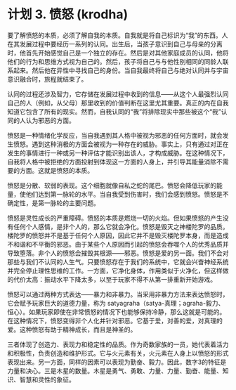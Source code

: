 # 计划 3. 愤怒 (krodha)

要了解愤怒的本质，必须了解自我的本质。自我就是将自己标识为“我”的东西。人在其发展过程中要经历一系列的认同。出生后，当孩子意识到自己与母亲的分离时，他首先开始感觉自己是一个独立的存在。然后是对其他家庭成员的认同，他将他们的行为和思维方式视为自己的。然后，孩子将自己与与他性别相同的同龄人联系起来。然后他在异性中寻找自己的身份。当自我最终将自己与绝对认同并与宇宙意识融合时，旅程就结束了。

认同的过程还涉及智力，它存储在发展过程中收到的信息——从这个人最强烈认同自己的人（例如，从父母）那里收到的价值判断在这里尤其重要。真正的内在自我知道它包含了所有的现实。然而，自我认同的“我”将排除现实中那些被这个“我”认同的人认为邪恶的方面。

愤怒是一种情绪化学反应，当自我遇到其人格中被视为邪恶的任何方面时，就会发生愤怒。遇到这种消极的方面会被视为一种存在的威胁。事实上，只有通过对正在发生的事情进行一种或另一种评估才能识别出该人，才构成威胁。在这种情况下，自我将人格中被拒绝的方面投射到体现这一方面的人身上，并引导其能量消除不需要的方面。这就是愤怒的本质。

愤怒是分散、软弱的表现。这个细胞就像自私之蛇的尾巴。愤怒会降低玩家的能量，使他们达到第一脉轮的水平。当自我受到伤害时，我们会感到愤怒。愤怒是不确定性，是第一脉轮的主要问题。

愤怒是灵性成长的严重障碍。愤怒的本质是燃烧一切的火焰。但如果愤怒的产生没有任何个人感情，是非个人的，那么它就会净化。愤怒是毁灭之神楼陀罗的品质。楼陀罗的愤怒并不是基于任何个人原因，因此它并不是毁灭楼陀罗本身，而是造成不和谐和不平衡的邪恶。由于某些个人原因而引起的愤怒会吞噬个人的优秀品质并导致堕落。非个人的愤怒会摧毁其根源——邪恶。愤怒是爱的另一面。我们不会对那些与我们不认同的人生气。只要愤怒存在于我们的系统中，它就会兴奋神经系统并完全停止理性思维的工作。一方面，它净化身体，作用类似于火净化，但这样做的代价太高：振动水平下降太多，以至于玩家不得不从第一排重新开始游戏。

愤怒可以通过两种方式表达——暴力和非暴力。当采用非暴力方法来表达愤怒时，它会赋予玩家巨大的道德力量，称为 satyagraha（satya-真理；agraha-毅力、恒心）。如果玩家即使在非常愤怒的情况下也能够保持冷静，那么这就是可能的。在这种情况下，愤怒变得非个人化并针对邪恶。它基于爱，对善的爱，对真理的爱。这种愤怒有助于精神成长，而且是神圣的。

三者体现了创造力、表现力和稳定性的品质。作为奇数家族的一员，她代表着活力和积极性，负责创造和维护形式。它与火元素有关，火元素在人身上以愤怒的形式表现出来。另一方面，同样的因素可以表现为勤奋、毅力。因此，数字3的特征是力量和决心。三是木星的数量。木星是勇气、勇敢、力量、力量、勤奋、能量、知识、智慧和灵性的象征。
